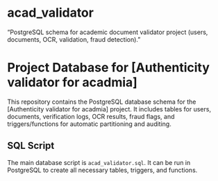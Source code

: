 # acad_validator
“PostgreSQL schema for academic document validator project (users, documents, OCR, validation, fraud detection).”
# Project Database for [Authenticity validator for acadmia]
This repository contains the PostgreSQL database schema for the [Authenticity validator for acadmia] project. 
It includes tables for users, documents, verification logs, OCR results, fraud flags, and triggers/functions for automatic partitioning and auditing.
## SQL Script
The main database script is `acad_validator.sql`. 
It can be run in PostgreSQL to create all necessary tables, triggers, and functions.



